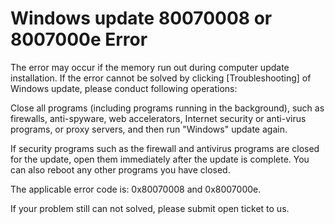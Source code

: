 # Windows update 80070008 or 8007000e Error
The error may occur if the memory run out during computer update installation. If the error cannot be solved by clicking [Troubleshooting] of Windows update, please conduct following operations:

Close all programs (including programs running in the background), such as firewalls, anti-spyware, web accelerators, Internet security or anti-virus programs, or proxy servers, and then run "Windows" update again.

If security programs such as the firewall and antivirus programs are closed for the update, open them immediately after the update is complete. You can also reboot any other programs you have closed.

The applicable error code is: 0x80070008 and 0x8007000e.



If your problem still can not solved, please submit open ticket to us.
